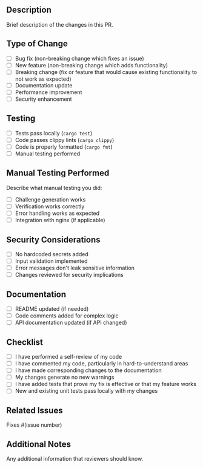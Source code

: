 ## Description

Brief description of the changes in this PR.

## Type of Change

- [ ] Bug fix (non-breaking change which fixes an issue)
- [ ] New feature (non-breaking change which adds functionality)
- [ ] Breaking change (fix or feature that would cause existing functionality to not work as expected)
- [ ] Documentation update
- [ ] Performance improvement
- [ ] Security enhancement

## Testing

- [ ] Tests pass locally (`cargo test`)
- [ ] Code passes clippy lints (`cargo clippy`)
- [ ] Code is properly formatted (`cargo fmt`)
- [ ] Manual testing performed

## Manual Testing Performed

Describe what manual testing you did:

- [ ] Challenge generation works
- [ ] Verification works correctly
- [ ] Error handling works as expected
- [ ] Integration with nginx (if applicable)

## Security Considerations

- [ ] No hardcoded secrets added
- [ ] Input validation implemented
- [ ] Error messages don't leak sensitive information
- [ ] Changes reviewed for security implications

## Documentation

- [ ] README updated (if needed)
- [ ] Code comments added for complex logic
- [ ] API documentation updated (if API changed)

## Checklist

- [ ] I have performed a self-review of my code
- [ ] I have commented my code, particularly in hard-to-understand areas
- [ ] I have made corresponding changes to the documentation
- [ ] My changes generate no new warnings
- [ ] I have added tests that prove my fix is effective or that my feature works
- [ ] New and existing unit tests pass locally with my changes

## Related Issues

Fixes #(issue number)

## Additional Notes

Any additional information that reviewers should know.
